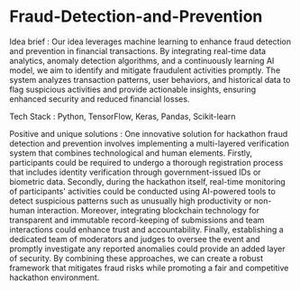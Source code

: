 # Fraud-Detection-and-Prevention
Idea brief : 
Our idea leverages machine learning to enhance fraud detection and prevention in financial transactions. By integrating real-time data analytics, anomaly detection algorithms, and a continuously learning AI model, we aim to identify and mitigate fraudulent activities promptly. The system analyzes transaction patterns, user behaviors, and historical data to flag suspicious activities and provide actionable insights, ensuring enhanced security and reduced financial losses.

Tech Stack : 
Python, TensorFlow, Keras, Pandas, Scikit-learn


Positive and unique solutions : 
One innovative solution for hackathon fraud detection and prevention involves implementing a multi-layered verification system that combines technological and human elements. Firstly, participants could be required to undergo a thorough registration process that includes identity verification through government-issued IDs or biometric data. Secondly, during the hackathon itself, real-time monitoring of participants' activities could be conducted using AI-powered tools to detect suspicious patterns such as unusually high productivity or non-human interaction. Moreover, integrating blockchain technology for transparent and immutable record-keeping of submissions and team interactions could enhance trust and accountability. Finally, establishing a dedicated team of moderators and judges to oversee the event and promptly investigate any reported anomalies could provide an added layer of security. By combining these approaches, we can create a robust framework that mitigates fraud risks while promoting a fair and competitive hackathon environment.
